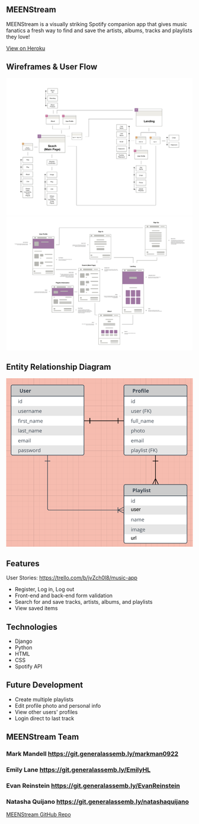 ## MEENStream
MEENStream is a visually striking Spotify companion app that gives music fanatics a fresh way to find and save the artists, albums, tracks and playlists they love!

[View on Heroku](https://meenstream.herokuapp.com)

## Wireframes & User Flow
![User Flow](wireframe/wire2.png)
![Wireframes](wireframe/wire1.png)

## Entity Relationship Diagram
![ERD](wireframe/ERD_meenstream.png)

## Features
User Stories: https://trello.com/b/jvZch0l8/music-app
* Register, Log in, Log out
* Front-end and back-end form validation
* Search for and save tracks, artists, albums, and playlists
* View saved items 

## Technologies
* Django
* Python
* HTML
* CSS
* Spotify API

## Future Development
* Create multiple playlists
* Edit profile photo and personal info
* View other users' profiles
* Login direct to last track

## MEENStream Team
### Mark Mandell https://git.generalassemb.ly/markman0922
### Emily Lane https://git.generalassemb.ly/EmilyHL
### Evan Reinstein https://git.generalassemb.ly/EvanReinstein
### Natasha Quijano https://git.generalassemb.ly/natashaquijano

[MEENStream GitHub Repo](https://git.generalassemb.ly/markman0922/music-app)


